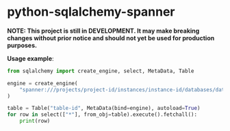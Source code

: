 # python-sqlalchemy-spanner

**NOTE: This project is still in DEVELOPMENT. It may make breaking changes without prior notice and should not yet be used for production purposes.**  

**Usage example**:

```python
from sqlalchemy import create_engine, select, MetaData, Table

engine = create_engine(
    "spanner:///projects/project-id/instances/instance-id/databases/database-id"
)

table = Table("table-id", MetaData(bind=engine), autoload=True)
for row in select(["*"], from_obj=table).execute().fetchall():
    print(row)
```
